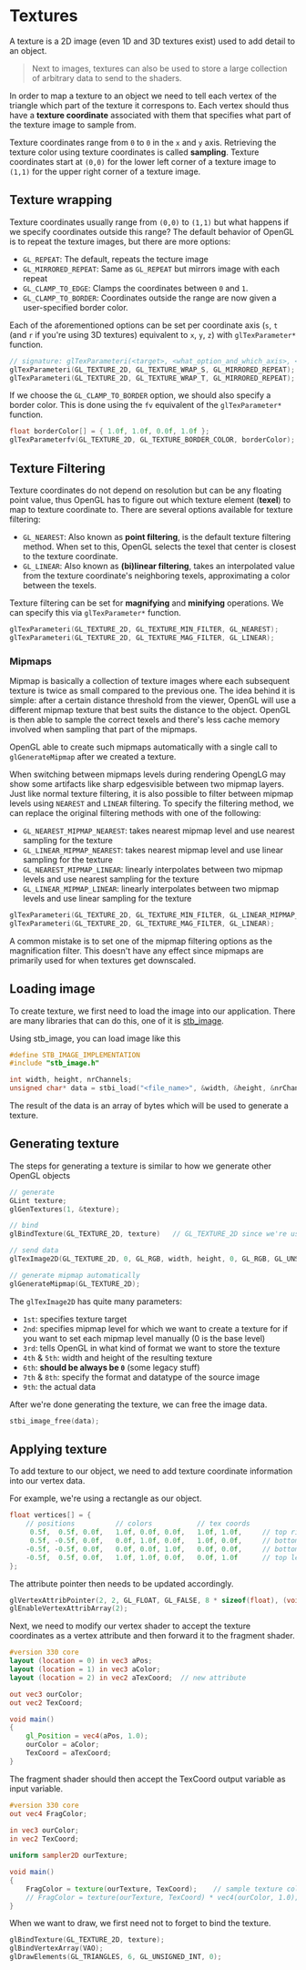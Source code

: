# Textures

A texture is a 2D image (even 1D and 3D textures exist) used to add detail to an object.

> Next to images, textures can also be used to store a large collection of arbitrary data to send to the shaders.

In order to map a texture to an object we need to tell each vertex of the triangle which part of the texture it correspons to. Each vertex should thus have a **texture coordinate** associated with them that specifies what part of the texture image to sample from.

Texture coordinates range from `0` to `0` in the `x` and `y` axis. Retrieving the texture color using texture coordinates is called **sampling**. Texture coordinates start at `(0,0)` for the lower left corner of a texture image to `(1,1)` for the upper right corner of a texture image.

## Texture wrapping

Texture coordinates usually range from `(0,0)` to `(1,1)` but what happens if we specify coordinates outside this range? The default behavior of OpenGL is to repeat the texture images, but there are more options:

- `GL_REPEAT`: The default, repeats the tecture image
- `GL_MIRRORED_REPEAT`: Same as `GL_REPEAT` but mirrors image with each repeat
- `GL_CLAMP_TO_EDGE`: Clamps the coordinates between `0` and `1`.
- `GL_CLAMP_TO_BORDER`: Coordinates outside the range are now given a user-specified border color.

Each of the aforementioned options can be set per coordinate axis (`s`, `t` (and `r` if you're using 3D textures) equivalent to `x`, `y`, `z`) with `glTexParameter*` function.

```cpp
// signature: glTexParameteri(<target>, <what_option_and_which_axis>, <option>)
glTexParameteri(GL_TEXTURE_2D, GL_TEXTURE_WRAP_S, GL_MIRRORED_REPEAT);
glTexParameteri(GL_TEXTURE_2D, GL_TEXTURE_WRAP_T, GL_MIRRORED_REPEAT);
```

If we choose the `GL_CLAMP_TO_BORDER` option, we should also specify a border color. This is done using the `fv` equivalent of the `glTexParameter*` function.

```cpp
float borderColor[] = { 1.0f, 1.0f, 0.0f, 1.0f };
glTexParameterfv(GL_TEXTURE_2D, GL_TEXTURE_BORDER_COLOR, borderColor);
```

## Texture Filtering

Texture coordinates do not depend on resolution but can be any floating point value, thus OpenGL has to figure out which texture element (**texel**) to map to texture coordinate to. There are several options available for texture filtering:

- `GL_NEAREST`: Also known as **point filtering**, is the default texture filtering method. When set to this, OpenGL selects the texel that center is closest to the texture coordinate.
- `GL_LINEAR`: Also known as **(bi)linear filtering**, takes an interpolated value from the texture coordinate's neighboring texels, approximating a color between the texels.

Texture filtering can be set for **magnifying** and **minifying** operations. We can specify this via `glTexParameter*` function.

```cpp
glTexParameteri(GL_TEXTURE_2D, GL_TEXTURE_MIN_FILTER, GL_NEAREST);
glTexParameteri(GL_TEXTURE_2D, GL_TEXTURE_MAG_FILTER, GL_LINEAR);
```

### Mipmaps

Mipmap is basically a collection of texture images where each subsequent texture is twice as small compared to the previous one. The idea behind it is simple: after a certain distance threshold from the viewer, OpenGL will use a different mipmap texture that best suits the distance to the object. OpenGL is then able to sample the correct texels and there's less cache memory involved when sampling that part of the mipmaps.

OpenGL able to create such mipmaps automatically with a single call to `glGenerateMipmap` after we created a texture.

When switching between mipmaps levels during rendering OpengLG may show some artifacts like sharp edgesvisible between two mipmap layers. Just like normal texture filtering, it is also possible to filter between mipmap levels using `NEAREST` and `LINEAR` filtering. To specify the filtering method, we can replace the original filtering methods with one of the following:

- `GL_NEAREST_MIPMAP_NEAREST`: takes nearest mipmap level and use nearest sampling for the texture
- `GL_LINEAR_MIPMAP_NEAREST`: takes nearest mipmap level and use linear sampling for the texture
- `GL_NEAREST_MIPMAP_LINEAR`: linearly interpolates between two mipmap levels and use nearest sampling for the texture
- `GL_LINEAR_MIPMAP_LINEAR`: linearly interpolates between two mipmap levels and use linear sampling for the texture

```cpp
glTexParameteri(GL_TEXTURE_2D, GL_TEXTURE_MIN_FILTER, GL_LINEAR_MIPMAP_LINEAR);  //mipmap is for downscaling only!
glTexParameteri(GL_TEXTURE_2D, GL_TEXTURE_MAG_FILTER, GL_LINEAR);
```

A common mistake is to set one of the mipmap filtering options as the magnification filter. This doesn't have any effect since mipmaps are primarily used for when textures get downscaled.

## Loading image

To create texture, we first need to load the image into our application. There are many libraries that can do this, one of it is [stb_image](https://github.com/nothings/stb/blob/master/stb_image.h).

Using stb_image, you can load image like this

```cpp
#define STB_IMAGE_IMPLEMENTATION
#include "stb_image.h"

int width, height, nrChannels;
unsigned char* data = stbi_load("<file_name>", &width, &height, &nrChannels, 0);
```

The result of the data is an array of bytes which will be used to generate a texture.

## Generating texture

The steps for generating a texture is similar to how we generate other OpenGL objects

```cpp
// generate
GLint texture;
glGenTextures(1, &texture);

// bind
glBindTexture(GL_TEXTURE_2D, texture)   // GL_TEXTURE_2D since we're using 2D texture

// send data
glTexImage2D(GL_TEXTURE_2D, 0, GL_RGB, width, height, 0, GL_RGB, GL_UNSIGNED_BYTE, data);

// generate mipmap automatically
glGenerateMipmap(GL_TEXTURE_2D);
```

The `glTexImage2D` has quite many parameters:
- `1st`: specifies texture target
- `2nd`: specifies mipmap level for which we want to create a texture for if you want to set each mipmap level manually (0 is the base level)
- `3rd`: tells OpenGL in what kind of format we want to store the texture
- `4th` & `5th`: width and height of the resulting texture
- `6th`: **should be always be `0`** (some legacy stuff)
- `7th` & `8th`: specify the format and datatype of the source image
- `9th`: the actual data

After we're done generating the texture, we can free the image data.
```cpp
stbi_image_free(data);
```

## Applying texture

To add texture to our object, we need to add texture coordinate information into our vertex data.

For example, we're using a rectangle as our object.

```cpp
float vertices[] = {
    // positions          // colors           // tex coords
     0.5f,  0.5f, 0.0f,   1.0f, 0.0f, 0.0f,   1.0f, 1.0f,     // top right
     0.5f, -0.5f, 0.0f,   0.0f, 1.0f, 0.0f,   1.0f, 0.0f,     // bottom right
    -0.5f, -0.5f, 0.0f,   0.0f, 0.0f, 1.0f,   0.0f, 0.0f,     // bottom left
    -0.5f,  0.5f, 0.0f,   1.0f, 1.0f, 0.0f,   0.0f, 1.0f      // top left 
};
```

The attribute pointer then needs to be updated accordingly.

```cpp
glVertexAttribPointer(2, 2, GL_FLOAT, GL_FALSE, 8 * sizeof(float), (void*)(6 * sizeof(float)));
glEnableVertexAttribArray(2);  
```

Next, we need to modify our vertex shader to accept the texture coordinates as a vertex attribute and then forward it to the fragment shader.

```glsl
#version 330 core
layout (location = 0) in vec3 aPos;
layout (location = 1) in vec3 aColor;
layout (location = 2) in vec2 aTexCoord;  // new attribute

out vec3 ourColor;
out vec2 TexCoord;

void main()
{
    gl_Position = vec4(aPos, 1.0);
    ourColor = aColor;
    TexCoord = aTexCoord;
}
```

The fragment shader should then accept the TexCoord output variable as input variable.

```glsl
#version 330 core
out vec4 FragColor;
  
in vec3 ourColor;
in vec2 TexCoord;

uniform sampler2D ourTexture;

void main()
{
    FragColor = texture(ourTexture, TexCoord);    // sample texture color
    // FragColor = texture(ourTexture, TexCoord) * vec4(ourColor, 1.0);  // multiply with ourColor
}
```

When we want to draw, we first need not to forget to bind the texture.

```cpp
glBindTexture(GL_TEXTURE_2D, texture);
glBindVertexArray(VAO);
glDrawElements(GL_TRIANGLES, 6, GL_UNSIGNED_INT, 0);
```
